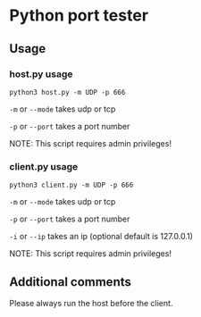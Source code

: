 # Python port tester

## Usage

### host.py usage

`python3 host.py -m UDP -p 666`

`-m` or `--mode` takes udp or tcp

`-p` or `--port` takes a port number

NOTE: This script requires admin privileges!

### client.py usage

`python3 client.py -m UDP -p 666`

`-m` or `--mode` takes udp or tcp

`-p` or `--port` takes a port number

`-i` or `--ip` takes an ip (optional default is 127.0.0.1)

NOTE: This script requires admin privileges!

## Additional comments

Please always run the host before the client.